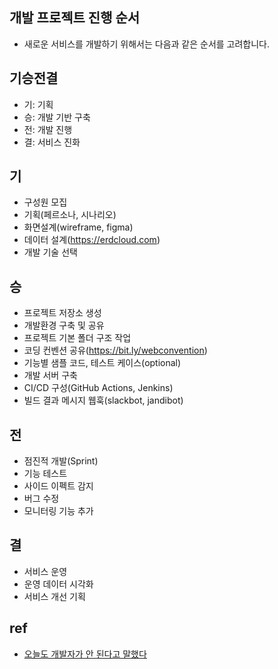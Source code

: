 ## 개발 프로젝트 진행 순서
* 새로운 서비스를 개발하기 위해서는 다음과 같은 순서를 고려합니다.

## 기승전결
  * 기: 기획
  * 승: 개발 기반 구축
  * 전: 개발 진행
  * 결: 서비스 진화

## 기
* 구성원 모집
* 기획(페르소나, 시나리오)
* 화면설계(wireframe, figma)
* 데이터 설계(https://erdcloud.com)
* 개발 기술 선택

## 승
* 프로젝트 저장소 생성
* 개발환경 구축 및 공유
* 프로젝트 기본 폴더 구조 작업
* 코딩 컨벤션 공유(https://bit.ly/webconvention)
* 기능별 샘플 코드, 테스트 케이스(optional)
* 개발 서버 구축
* CI/CD 구성(GitHub Actions, Jenkins)
* 빌드 결과 메시지 웹훅(slackbot, jandibot)

## 전
* 점진적 개발(Sprint)
* 기능 테스트
* 사이드 이펙트 감지
* 버그 수정
* 모니터링 기능 추가

## 결
* 서비스 운영
* 운영 데이터 시각화
* 서비스 개선 기획

## ref
* [오늘도 개발자가 안 된다고 말했다](http://www.yes24.com/Product/Goods/97919905)
